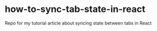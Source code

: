 # how-to-sync-tab-state-in-react
 Repo for my tutorial article about syncing state between tabs in React

